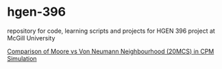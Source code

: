 # hgen-396
repository for code, learning scripts and projects for HGEN 396 project at McGill University

[Comparison of Moore vs Von Neumann Neighbourhood (20MCS) in CPM Simulation](https://plot.ly/~iamzaf/135/comparison-of-moore-and-von-neumman-neighbourhood-strategies-in-simulation-of-ce/)